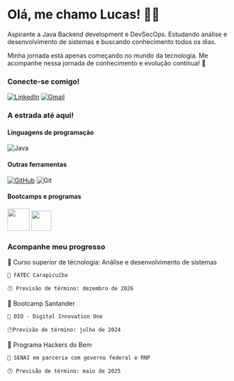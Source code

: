 
# Olá, me chamo Lucas! 👋🏾

Aspirante a Java Backend development e DevSecOps. Estudando análise e desenvolvimento de sistemas e buscando conhecimento todos os dias.

Minha jornada está apenas começando no mundo da tecnologia. Me acompanhe nessa jornada de conhecimento e evolução contínua! 🚀

### Conecte-se comigo!

[![LinkedIn](https://img.shields.io/badge/LinkedIn-303030?style=for-the-badge&logo=linkedin&logoColor=white)](https://www.linkedin.com/in/lucas-alves-49b509241/)
[![Gmail](https://img.shields.io/badge/Gmail-303030?style=for-the-badge&logo=gmail&logoColor=white)](mailto:lucas.alves.lima.brito@gmail.com)

### A estrada até aqui! ###

#### Linguagens de programação ####

![Java](https://img.shields.io/badge/java-%3333333.svg?style=for-the-badge&logo=openjdk&logoColor=white)

#### Outras ferramentas ####

 [![GitHub](https://img.shields.io/badge/GitHub-333333?style=for-the-badge&logo=github&logoColor=white)](https://github.com/SEUUSERNAME)
 ![Git](https://img.shields.io/badge/GIT-333333?style=for-the-badge&logo=git&logoColor=white)

#### Bootcamps e programas ####

[<img src="https://hermes.dio.me/tracks/a039b34c-7aa8-4a3d-b765-07c8c837f67a.png" height="50"></a>](https://web.dio.me/track/7da9882f-2f0d-4f4d-b997-f300ce50f9f5)
[<img src="https://conteudo.hackersdobem.org.br/assets/json/uploads/HACKERSDOBEM_LOGO_RGB_PRINCIPAL_POSITIVA_1_8c655bcacf.svg" height="45"></a>](https://conteudo.hackersdobem.org.br/)

###  Acompanhe meu progresso ###

 📖 Curso superior de técnologia: Análise e desenvolvimento de sistemas 
    
    🎒 FATEC Carapicuíba
    
    🕑 Previsão de término: dezembro de 2026 

📖 Bootcamp Santander

    🎒 DIO - Digital Innovation One

    🕑Previsão de término: julho de 2024

📖 Programa Hackers do Bem
    
    🎒 SENAI em parceria com governo federal e RNP

    🕑 Previsão de término: maio de 2025


